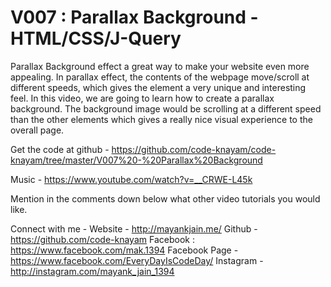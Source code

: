 # V007 : Parallax Background - HTML/CSS/J-Query

Parallax Background effect a great way to make your website even more appealing.
In parallax effect, the contents of the webpage move/scroll at different speeds, which gives the element a very unique and interesting feel.
In this video, we are going to learn how to create a parallax background. The background image would be scrolling at a different speed than the other elements which gives a really nice visual experience to the overall page.

Get the code at github -
https://github.com/code-knayam/code-knayam/tree/master/V007%20-%20Parallax%20Background

Music - 
https://www.youtube.com/watch?v=__CRWE-L45k

Mention in the comments down below what other video tutorials you would like.

Connect with me - 
Website - http://mayankjain.me/
Github - https://github.com/code-knayam
Facebook :  https://www.facebook.com/mak.1394
Facebook Page - https://www.facebook.com/EveryDayIsCodeDay/
Instagram - http://instagram.com/mayank_jain_1394
